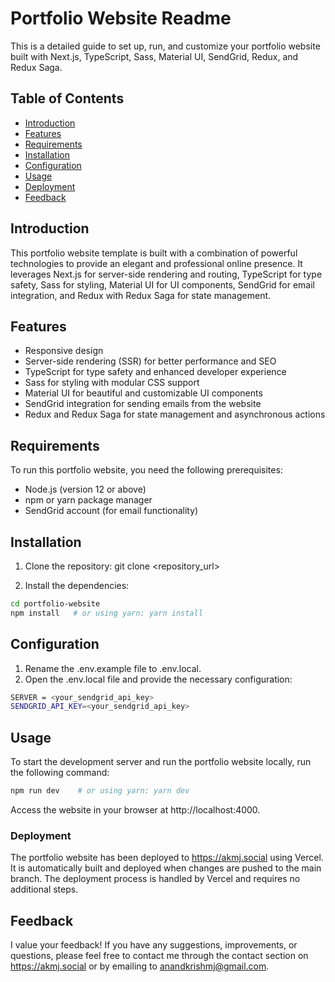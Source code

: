 # Portfolio Website Readme

This is a detailed guide to set up, run, and customize your portfolio website built with Next.js, TypeScript, Sass, Material UI, SendGrid, Redux, and Redux Saga.

## Table of Contents

- [Introduction](#introduction)
- [Features](#features)
- [Requirements](#requirements)
- [Installation](#installation)
- [Configuration](#configuration)
- [Usage](#usage)
- [Deployment](#deployment)
- [Feedback](#feedback)


## Introduction

This portfolio website template is built with a combination of powerful technologies to provide an elegant and professional online presence. It leverages Next.js for server-side rendering and routing, TypeScript for type safety, Sass for styling, Material UI for UI components, SendGrid for email integration, and Redux with Redux Saga for state management.

## Features

- Responsive design
- Server-side rendering (SSR) for better performance and SEO
- TypeScript for type safety and enhanced developer experience
- Sass for styling with modular CSS support
- Material UI for beautiful and customizable UI components
- SendGrid integration for sending emails from the website
- Redux and Redux Saga for state management and asynchronous actions

## Requirements

To run this portfolio website, you need the following prerequisites:

- Node.js (version 12 or above)
- npm or yarn package manager
- SendGrid account (for email functionality)

## Installation

1. Clone the repository:
git clone <repository_url>

2. Install the dependencies:

```bash
cd portfolio-website
npm install   # or using yarn: yarn install
```

## Configuration
1. Rename the .env.example file to .env.local.
2. Open the .env.local file and provide the necessary configuration:
```bash
SERVER = <your_sendgrid_api_key>
SENDGRID_API_KEY=<your_sendgrid_api_key>
```
## Usage
To start the development server and run the portfolio website locally, run the following command:
```bash
npm run dev    # or using yarn: yarn dev
```
Access the website in your browser at http://localhost:4000.

### Deployment

The portfolio website has been deployed to https://akmj.social using Vercel. It is automatically built and deployed when changes are pushed to the main branch. The deployment process is handled by Vercel and requires no additional steps.

## Feedback
I value your feedback! If you have any suggestions, improvements, or questions, please feel free to contact me through the contact section on https://akmj.social  or by emailing to anandkrishmj@gmail.com.
